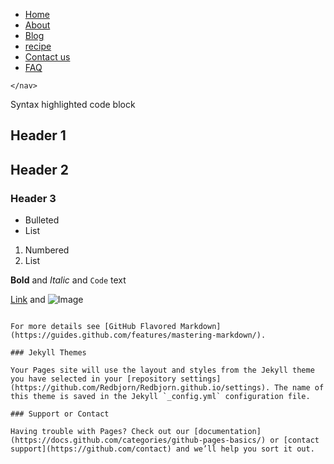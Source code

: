 <nav>
		<ul class="row1" >
			<li><a href="Home Page.html">Home</a></li>
			<li><a href="index.html">About</a></li>
			<li><a href="blog.html">Blog</a></li>
			<li><a href="" =>recipe</a></li>
			<li><a href="" =>Contact us</a></li>
			<li><a href="" =>FAQ</a></li>
		</ul>

	</nav>	


Syntax highlighted code block

# Header 1
## Header 2
### Header 3

- Bulleted
- List

1. Numbered
2. List

**Bold** and _Italic_ and `Code` text

[Link](url) and ![Image](src)
```

For more details see [GitHub Flavored Markdown](https://guides.github.com/features/mastering-markdown/).

### Jekyll Themes

Your Pages site will use the layout and styles from the Jekyll theme you have selected in your [repository settings](https://github.com/Redbjorn/Redbjorn.github.io/settings). The name of this theme is saved in the Jekyll `_config.yml` configuration file.

### Support or Contact

Having trouble with Pages? Check out our [documentation](https://docs.github.com/categories/github-pages-basics/) or [contact support](https://github.com/contact) and we’ll help you sort it out.
